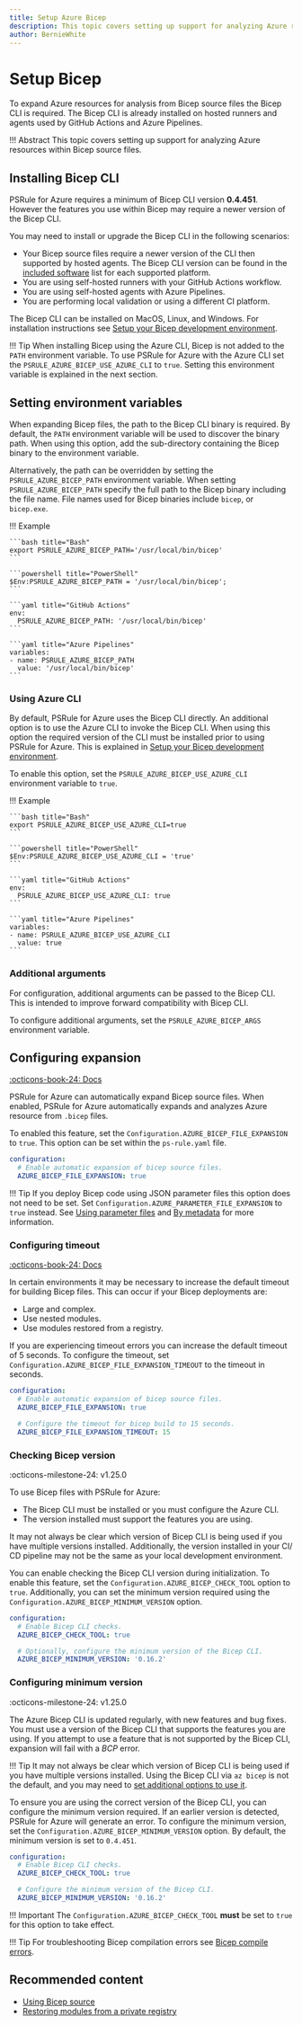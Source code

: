 ```yaml
---
title: Setup Azure Bicep
description: This topic covers setting up support for analyzing Azure resources within Bicep source files using PSRule for Azure.
author: BernieWhite
---
```


# Setup Bicep

To expand Azure resources for analysis from Bicep source files the Bicep CLI is required.
The Bicep CLI is already installed on hosted runners and agents used by GitHub Actions and Azure Pipelines.

!!! Abstract
    This topic covers setting up support for analyzing Azure resources within Bicep source files.

## Installing Bicep CLI

PSRule for Azure requires a minimum of Bicep CLI version **0.4.451**.
However the features you use within Bicep may require a newer version of the Bicep CLI.

You may need to install or upgrade the Bicep CLI in the following scenarios:

- Your Bicep source files require a newer version of the CLI then supported by hosted agents.
  The Bicep CLI version can be found in the [included software][1] list for each supported platform.
- You are using self-hosted runners with your GitHub Actions workflow.
- You are using self-hosted agents with Azure Pipelines.
- You are performing local validation or using a different CI platform.

The Bicep CLI can be installed on MacOS, Linux, and Windows.
For installation instructions see [Setup your Bicep development environment][2].

  [1]: https://github.com/actions/virtual-environments
  [2]: https://docs.microsoft.com/azure/azure-resource-manager/bicep/install

!!! Tip
    When installing Bicep using the Azure CLI, Bicep is not added to the `PATH` environment variable.
    To use PSRule for Azure with the Azure CLI set the `PSRULE_AZURE_BICEP_USE_AZURE_CLI` to `true`.
    Setting this environment variable is explained in the next section.

## Setting environment variables

When expanding Bicep files, the path to the Bicep CLI binary is required.
By default, the `PATH` environment variable will be used to discover the binary path.
When using this option, add the sub-directory containing the Bicep binary to the environment variable.

Alternatively, the path can be overridden by setting the `PSRULE_AZURE_BICEP_PATH` environment variable.
When setting `PSRULE_AZURE_BICEP_PATH` specify the full path to the Bicep binary including the file name.
File names used for Bicep binaries include `bicep`, or `bicep.exe`.

!!! Example

    ```bash title="Bash"
    export PSRULE_AZURE_BICEP_PATH='/usr/local/bin/bicep'
    ```

    ```powershell title="PowerShell"
    $Env:PSRULE_AZURE_BICEP_PATH = '/usr/local/bin/bicep';
    ```

    ```yaml title="GitHub Actions"
    env:
      PSRULE_AZURE_BICEP_PATH: '/usr/local/bin/bicep'
    ```

    ```yaml title="Azure Pipelines"
    variables:
    - name: PSRULE_AZURE_BICEP_PATH
      value: '/usr/local/bin/bicep'
    ```

### Using Azure CLI

By default, PSRule for Azure uses the Bicep CLI directly.
An additional option is to use the Azure CLI to invoke the Bicep CLI.
When using this option the required version of the CLI must be installed prior to using PSRule for Azure.
This is explained in [Setup your Bicep development environment][3].

To enable this option, set the `PSRULE_AZURE_BICEP_USE_AZURE_CLI` environment variable to `true`.

!!! Example

    ```bash title="Bash"
    export PSRULE_AZURE_BICEP_USE_AZURE_CLI=true
    ```

    ```powershell title="PowerShell"
    $Env:PSRULE_AZURE_BICEP_USE_AZURE_CLI = 'true'
    ```

    ```yaml title="GitHub Actions"
    env:
      PSRULE_AZURE_BICEP_USE_AZURE_CLI: true
    ```

    ```yaml title="Azure Pipelines"
    variables:
    - name: PSRULE_AZURE_BICEP_USE_AZURE_CLI
      value: true
    ```

  [3]: https://docs.microsoft.com/azure/azure-resource-manager/bicep/install#azure-cli

### Additional arguments

For configuration, additional arguments can be passed to the Bicep CLI.
This is intended to improve forward compatibility with Bicep CLI.

To configure additional arguments, set the `PSRULE_AZURE_BICEP_ARGS` environment variable.

## Configuring expansion

[:octicons-book-24: Docs][4]

PSRule for Azure can automatically expand Bicep source files.
When enabled, PSRule for Azure automatically expands and analyzes Azure resource from `.bicep` files.

To enabled this feature, set the `Configuration.AZURE_BICEP_FILE_EXPANSION` to `true`.
This option can be set within the `ps-rule.yaml` file.

```yaml title="ps-rule.yaml"
configuration:
  # Enable automatic expansion of bicep source files.
  AZURE_BICEP_FILE_EXPANSION: true
```

!!! Tip
    If you deploy Bicep code using JSON parameter files this option does not need to be set.
    Set `Configuration.AZURE_PARAMETER_FILE_EXPANSION` to `true` instead.
    See [Using parameter files][5] and [By metadata][6] for more information.

  [4]: ./configuring-expansion.md#bicep-source-expansion
  [5]: ../using-bicep.md#using-parameter-files
  [6]: ../using-templates.md#by-metadata

### Configuring timeout

[:octicons-book-24: Docs][7]

In certain environments it may be necessary to increase the default timeout for building Bicep files.
This can occur if your Bicep deployments are:

- Large and complex.
- Use nested modules.
- Use modules restored from a registry.

If you are experiencing timeout errors you can increase the default timeout of 5 seconds.
To configure the timeout, set `Configuration.AZURE_BICEP_FILE_EXPANSION_TIMEOUT` to the timeout in seconds.

```yaml title="ps-rule.yaml"
configuration:
  # Enable automatic expansion of bicep source files.
  AZURE_BICEP_FILE_EXPANSION: true

  # Configure the timeout for bicep build to 15 seconds.
  AZURE_BICEP_FILE_EXPANSION_TIMEOUT: 15
```

  [7]: ./configuring-expansion.md#bicep-compilation-timeout

### Checking Bicep version

:octicons-milestone-24: v1.25.0

To use Bicep files with PSRule for Azure:

- The Bicep CLI must be installed or you must configure the Azure CLI.
- The version installed  must support the features you are using.

It may not always be clear which version of Bicep CLI is being used if you have multiple versions installed.
Additionally, the version installed in your CI/ CD pipeline may not be the same as your local development environment.

You can enable checking the Bicep CLI version during initialization.
To enable this feature, set the `Configuration.AZURE_BICEP_CHECK_TOOL` option to `true`.
Additionally, you can set the minimum version required using the `Configuration.AZURE_BICEP_MINIMUM_VERSION` option.

```yaml title="ps-rule.yaml"
configuration:
  # Enable Bicep CLI checks.
  AZURE_BICEP_CHECK_TOOL: true

  # Optionally, configure the minimum version of the Bicep CLI.
  AZURE_BICEP_MINIMUM_VERSION: '0.16.2'
```

### Configuring minimum version

:octicons-milestone-24: v1.25.0

The Azure Bicep CLI is updated regularly, with new features and bug fixes.
You must use a version of the Bicep CLI that supports the features you are using.
If you attempt to use a feature that is not supported by the Bicep CLI, expansion will fail with a _BCP_ error.

!!! Tip
    It may not always be clear which version of Bicep CLI is being used if you have multiple versions installed.
    Using the Bicep CLI via `az bicep` is not the default, and you may need to [set additional options to use it](#using-azure-cli).

To ensure you are using the correct version of the Bicep CLI, you can configure the minimum version required.
If an earlier version is detected, PSRule for Azure will generate an error.
To configure the minimum version, set the `Configuration.AZURE_BICEP_MINIMUM_VERSION` option.
By default, the minimum version is set to `0.4.451`.

```yaml title="ps-rule.yaml"
configuration:
  # Enable Bicep CLI checks.
  AZURE_BICEP_CHECK_TOOL: true

  # Configure the minimum version of the Bicep CLI.
  AZURE_BICEP_MINIMUM_VERSION: '0.16.2'
```

!!! Important
    The `Configuration.AZURE_BICEP_CHECK_TOOL` **must** be set to `true` for this option to take effect.

!!! Tip
    For troubleshooting Bicep compilation errors see [Bicep compile errors][9].

  [9]: ../troubleshooting.md#bicep-compile-errors

## Recommended content

- [Using Bicep source](../using-bicep.md)
- [Restoring modules from a private registry](../using-bicep.md#restoring-modules-from-a-private-registry)
